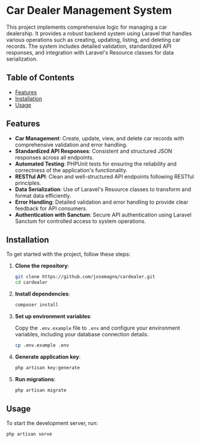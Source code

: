 # Car Dealer Management System

This project implements comprehensive logic for managing a car dealership. It provides a robust backend system using Laravel that handles various operations such as creating, updating, listing, and deleting car records. The system includes detailed validation, standardized API responses, and integration with Laravel's Resource classes for data serialization.

## Table of Contents

- [Features](#features)
- [Installation](#installation)
- [Usage](#usage)

## Features

- **Car Management**: Create, update, view, and delete car records with comprehensive validation and error handling.
- **Standardized API Responses**: Consistent and structured JSON responses across all endpoints.
- **Automated Testing**: PHPUnit tests for ensuring the reliability and correctness of the application's functionality.
- **RESTful API**: Clean and well-structured API endpoints following RESTful principles.
- **Data Serialization**: Use of Laravel's Resource classes to transform and format data efficiently.
- **Error Handling**: Detailed validation and error handling to provide clear feedback for API consumers.
- **Authentication with Sanctum**: Secure API authentication using Laravel Sanctum for controlled access to system operations.

## Installation

To get started with the project, follow these steps:

1. **Clone the repository**:

    ```bash
    git clone https://github.com/josemagno/cardealer.git
    cd cardealer
    ```

2. **Install dependencies**:

    ```bash
    composer install
    ```

3. **Set up environment variables**:

    Copy the `.env.example` file to `.env` and configure your environment variables, including your database connection details.

    ```bash
    cp .env.example .env
    ```

4. **Generate application key**:

    ```bash
    php artisan key:generate
    ```

5. **Run migrations**:

    ```bash
    php artisan migrate
    ```

## Usage

To start the development server, run:

```bash
php artisan serve
